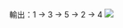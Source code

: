 輸出：1 -> 3 -> 5 -> 2 -> 4
![](https://github.com/Lidemy/mentor-program-3rd-potatokaka/blob/week17/homeworks/week17/W17-HW1.gif?raw=true)
